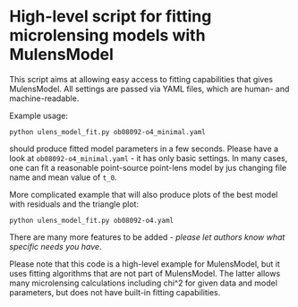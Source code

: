 # High-level script for fitting microlensing models with MulensModel

This script aims at allowing easy access to fitting capabilities that gives MulensModel.
All settings are passed via YAML files, which are human- and machine-readable. 

Example usage:

```
python ulens_model_fit.py ob08092-o4_minimal.yaml
```

should produce fitted model parameters in a few seconds. Please have a look at `ob08092-o4_minimal.yaml` - it has only basic settings. In many cases, one can fit a reasonable point-source point-lens model by jus changing file name and mean value of `t_0`.

More complicated example that will also produce plots of the best model with residuals and the triangle plot:

```
python ulens_model_fit.py ob08092-o4.yaml
```

There are many more features to be added - _please let authors know what specific needs you have_.

Please note that this code is a high-level example for MulensModel, but it uses fitting algorithms that are not part of MulensModel. The latter allows many microlensing calculations including chi^2 for given data and model parameters, but does not have built-in fitting capabilities.

